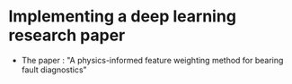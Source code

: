 # Implementing a deep learning research paper
- The paper : "A physics-informed feature weighting method for bearing fault diagnostics"
